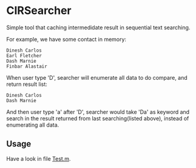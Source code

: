 # CIRSearcher

Simple tool that caching intermedidate result in sequential text searching. 

For example, we have some contact in memory:

```
Dinesh Carlos
Earl Fletcher
Dash Marnie
Finbar Alastair
```
When user type 'D', searcher will enumerate all data to do compare, and return result list:

```
Dinesh Carlos
Dash Marnie
```

And then user type 'a' after 'D', searcher would take 'Da' as keyword and search in the result returned from last searching(listed above), instead of enumerating all data.

## Usage

Have a look in file [Test.m](https://github.com/Kam-To/CIRSearcher/blob/ed3e03e6c0d4884a97cae8e83f7aa8ed8a8b6a5e/Tests/Tests.m).
